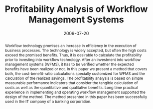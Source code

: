 ---
abstract: Workflow technology promises an increase in efficiency in the execution
  of business processes. The technology is widely accepted, but often the high costs
  exceed the promised benefits. Thus, it is desirable to calculate the profitability
  prior to investing into workflow technology. After an investment into workflow management
  systems (WFMS), it has to be verified whether the expected benefits have been realized
  or not. In this paper we present a method that covers both, the cost-benefit-ratio
  calculations specially customized for WFMS and the calculation of the realized savings.
  The profitability analysis is based on simple measurable performance indicators
  that consider the tangible calculation of costs as well as the quantitative and
  qualitative benefits. Long time practical experience in implementing and operating
  workflow management supported the design of the method. The method presented in
  this paper has been successfully used in the IT company of a banking corporation.
authors:
- Horst Gruber
- Christian Huemer
date: '2009-07-20'
featured: false
publication_types:
- '0'
publishDate: '2009-07-20'
title: Profitability Analysis of Workflow Management Systems
url_pdf: http://publik.tuwien.ac.at/files/PubDat_183990.pdf
---